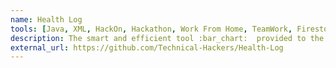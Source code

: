 ```yaml
---
name: Health Log
tools: [Java, XML, HackOn, Hackathon, Work From Home, TeamWork, Firestore, Firebase , Android app, Innovative]
description: The smart and efficient tool :bar_chart:  provided to the hospitals to maintain the logs of covid19 patients. Health Log will help the hospitals to store there patient's log. It'd be very useful during this pandemic time of covid19. Hospital authority can store new patient and it will automatically assign the doctor to each patients. Then doctor can check the alotted patient and write the recent log of each patients in each visit which will help to manage the statstics of each pateints. Also, there is web version for this app that is available for the citizens of the city, here if any patient is admitted in a hospital, so that his family members can get the recent log of his member without visiting the hospital. Citizens can also register in website if they want a apointment for checkup. That patient's request is visible in the app.
external_url: https://github.com/Technical-Hackers/Health-Log
---
```

